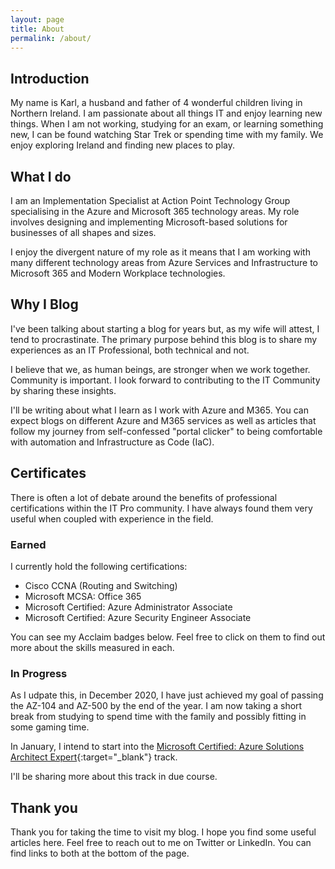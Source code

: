 ```yaml
---
layout: page
title: About
permalink: /about/
---
```


## Introduction

My name is Karl, a husband and father of 4 wonderful children living in Northern Ireland. I am passionate about all things IT and enjoy learning new things. When I am not working, studying for an exam, or learning something new, I can be found watching Star Trek or spending time with my family. We enjoy exploring Ireland and finding new places to play.

## What I do

I am an Implementation Specialist at Action Point Technology Group specialising in the Azure and Microsoft 365 technology areas. My role involves designing and implementing Microsoft-based solutions for businesses of all shapes and sizes.

I enjoy the divergent nature of my role as it means that I am working with many different technology areas from Azure Services and Infrastructure to Microsoft 365 and Modern Workplace technologies.

## Why I Blog

I've been talking about starting a blog for years but, as my wife will attest, I tend to procrastinate. The primary purpose behind this blog is to share my experiences as an IT Professional, both technical and not.

I believe that we, as human beings, are stronger when we work together. Community is important. I look forward to contributing to the IT Community by sharing these insights.

I'll be writing about what I learn as I work with Azure and M365. You can expect blogs on different Azure and M365 services as well as articles that follow my journey from self-confessed "portal clicker" to being comfortable with automation and Infrastructure as Code (IaC).

## Certificates

There is often a lot of debate around the benefits of professional certifications within the IT Pro community. I have always found them very useful when coupled with experience in the field.

### Earned

I currently hold the following certifications:

* Cisco CCNA (Routing and Switching)
* Microsoft MCSA: Office 365
* Microsoft Certified: Azure Administrator Associate
* Microsoft Certified: Azure Security Engineer Associate

You can see my Acclaim badges below. Feel free to click on them to find out more about the skills measured in each.

<div data-iframe-width="150" data-iframe-height="270" data-share-badge-id="ac77f710-8821-46d1-9aa5-b3fdf0f1894a" data-share-badge-host="https://www.youracclaim.com"></div><script type="text/javascript" async src="//cdn.youracclaim.com/assets/utilities/embed.js"></script>
<div data-iframe-width="150" data-iframe-height="270" data-share-badge-id="5daa639d-c1a1-430b-aa92-94eef5888296" data-share-badge-host="https://www.youracclaim.com"></div><script type="text/javascript" async src="//cdn.youracclaim.com/assets/utilities/embed.js"></script>
<div data-iframe-width="150" data-iframe-height="270" data-share-badge-id="d61f1563-4d6e-4056-8e64-4871e305f856" data-share-badge-host="https://www.youracclaim.com"></div><script type="text/javascript" async src="//cdn.youracclaim.com/assets/utilities/embed.js"></script>
<div data-iframe-width="150" data-iframe-height="270" data-share-badge-id="c070854b-3976-483c-957a-f463d666b98c" data-share-badge-host="https://www.youracclaim.com"></div><script type="text/javascript" async src="//cdn.youracclaim.com/assets/utilities/embed.js"></script>

### In Progress

As I udpate this, in December 2020, I have just achieved my goal of passing the AZ-104 and AZ-500 by the end of the year. I am now taking a short break from studying to spend time with the family and possibly fitting in some gaming time.

In January, I intend to start into the [Microsoft Certified: Azure Solutions Architect Expert](https://docs.microsoft.com/en-us/learn/certifications/azure-solutions-architect){:target="_blank"} track.

I'll be sharing more about this track in due course.

## Thank you

Thank you for taking the time to visit my blog. I hope you find some useful articles here. Feel free to reach out to me on Twitter or LinkedIn. You can find links to both at the bottom of the page.
